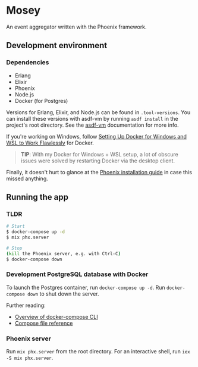 # Mosey

An event aggregator written with the Phoenix framework.

## Development environment

### Dependencies

- Erlang
- Elixir
- Phoenix
- Node.js
- Docker (for Postgres)

Versions for Erlang, Elixir, and Node.js can be found in `.tool-versions`. You can install these versions with asdf-vm by running `asdf install` in the project's root directory. See the [asdf-vm](https://asdf-vm.com/#/core-commands) documentation for more info.

If you're working on Windows, follow [Setting Up Docker for Windows and WSL to Work Flawlessly](https://nickjanetakis.com/blog/setting-up-docker-for-windows-and-wsl-to-work-flawlessly) for Docker.

> **TIP**: With my Docker for Windows + WSL setup, a lot of obscure issues were solved by restarting Docker via the desktop client.

Finally, it doesn't hurt to glance at the [Phoenix installation guide](https://hexdocs.pm/phoenix/installation.html#content) in case this missed anything.

## Running the app

### TLDR

```bash
# Start
$ docker-compose up -d
$ mix phx.server

# Stop
(kill the Phoenix server, e.g. with Ctrl-C)
$ docker-compose down
```

### Development PostgreSQL database with Docker

To launch the Postgres container, run `docker-compose up -d`. Run `docker-compose down` to shut down the server.

Further reading:

- [Overview of docker-compose CLI](https://docs.docker.com/compose/reference/overview/)
- [Compose file reference](https://docs.docker.com/compose/compose-file/)

### Phoenix server

Run `mix phx.server` from the root directory. For an interactive shell, run `iex -S mix phx.server`.
